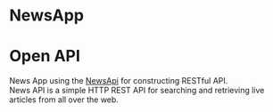 # NewsApp



# Open API


News App using the [NewsApi](https://newsapi.org/) for constructing RESTful API.<br>
News API is a simple HTTP REST API for searching and retrieving live articles from all over the web.
